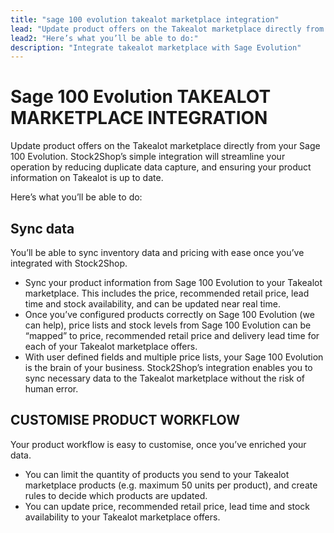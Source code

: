 ```yaml
---
title: "sage 100 evolution takealot marketplace integration"
lead: "Update product offers on the Takealot marketplace directly from your Sage 100 Evolution. Stock2Shop’s simple integration will streamline your operation by reducing duplicate data capture, and ensuring your product information on Takealot is up to date."
lead2: "Here’s what you’ll be able to do:"
description: "Integrate takealot marketplace with Sage Evolution"
---
```


Sage 100 Evolution TAKEALOT MARKETPLACE INTEGRATION
===================================================

Update product offers on the Takealot marketplace directly from your Sage 100 Evolution. Stock2Shop’s simple integration will streamline your operation by reducing duplicate data capture, and ensuring your product information on Takealot is up to date.  
  
Here’s what you’ll be able to do:

Sync data
---------

You’ll be able to sync inventory data and pricing with ease once you’ve integrated with Stock2Shop.

*   Sync your product information from Sage 100 Evolution to your Takealot marketplace. This includes the price, recommended retail price, lead time and stock availability, and can be updated near real time.
*   Once you’ve configured products correctly on Sage 100 Evolution (we can help), price lists and stock levels from Sage 100 Evolution can be “mapped” to price, recommended retail price and delivery lead time for each of your Takealot marketplace offers.
*   With user defined fields and multiple price lists, your Sage 100 Evolution is the brain of your business. Stock2Shop’s integration enables you to sync necessary data to the Takealot marketplace without the risk of human error.

CUSTOMISE PRODUCT WORKFLOW
--------------------------

Your product workflow is easy to customise, once you’ve enriched your data.

*   You can limit the quantity of products you send to your Takealot marketplace products (e.g. maximum 50 units per product), and create rules to decide which products are updated.
*   You can update price, recommended retail price, lead time and stock availability to your Takealot marketplace offers.